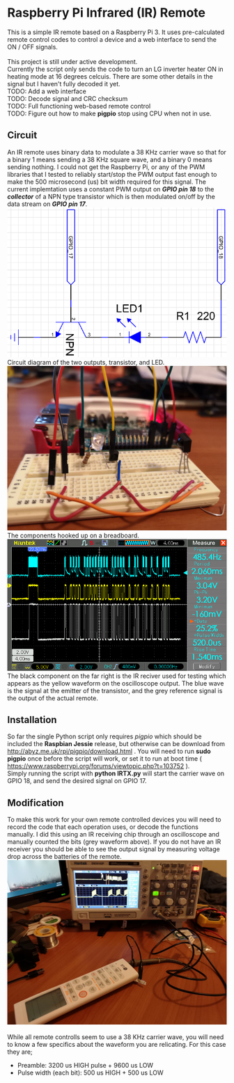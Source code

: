 # Raspberry Pi Infrared (IR) Remote

This is a simple IR remote based on a Raspberry Pi 3. It uses pre-calculated remote control codes to control a device and a web interface to send the ON / OFF signals.<br>
<br>
This project is still under active development.<br>
Currently the script only sends the code to turn an LG inverter heater ON in heating mode at 16 degrees celcuis. There are some other details in the signal but I haven't fully decoded it yet.<br>
TODO: Add a web interface<br>
TODO: Decode signal and CRC checksum<br>
TODO: Full functioning web-based remote control<br>
TODO: Figure out how to make **pigpio** stop using CPU when not in use.<br>

## Circuit

An IR remote uses binary data to modulate a 38 KHz carrier wave so that for a binary 1 means sending a 38 KHz square wave, and a binary 0 means sending nothing. I could not get the Raspberry Pi, 
or any of the PWM libraries that I tested to reliably start/stop the PWM output fast enough to make the 500 microsecond (us) bit width required for this signal.
The current implemtation uses a constant PWM output on ***GPIO pin 18*** to the ***collector*** of a NPN type transistor which is then modulated on/off by the data stream on ***GPIO pin 17***.<br>
![picture](images/circuit.PNG)<br>
Circuit diagram of the two outputs, transistor, and LED.<br>
![picture](images/breadboard.jpg)<br>
The components hooked up on a breadboard.<br>
![picture](images/waveforms.png)<br>
The black component on the far right is the IR reciver used for testing which appears as the yellow waveform on the oscilloscope output. The blue wave is the signal at the emitter of the transistor, 
and the grey reference signal is the output of the actual remote.<br>

## Installation

So far the single Python script only requires *pigpio* which should be included the **Raspbian Jessie** release, but otherwise can be download from http://abyz.me.uk/rpi/pigpio/download.html .
You will need to run **sudo pigpio** once before the script will work, or set it to run at boot time ( https://www.raspberrypi.org/forums/viewtopic.php?t=103752 ).<br>
Simply running the script with **python IRTX.py** will start the carrier wave on GPIO 18, and send the desired signal on GPIO 17.<br>

## Modification

To make this work for your own remote controlled devices you will need to record the code that each operation uses, or decode the functions manually. I did this using an IR receiving chip 
through an oscilloscope and manually counted the bits (grey waveform above). If you do not have an IR receiver you should be able to see the output signal by measuring voltage drop across 
the batteries of the remote.<br>
![picture](images/battery_hack.jpg)<br>
<br>
While all remote controlls seem to use a 38 KHz carrier wave, you will need to know a few specifics about the waveform you are relicating. For this case they are;<br>
* Preamble: 3200 us HIGH pulse + 9600 us LOW
* Pulse width (each bit): 500 us HIGH + 500 us LOW

